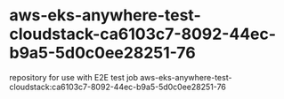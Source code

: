 # aws-eks-anywhere-test-cloudstack-ca6103c7-8092-44ec-b9a5-5d0c0ee28251-76
repository for use with E2E test job aws-eks-anywhere-test-cloudstack:ca6103c7-8092-44ec-b9a5-5d0c0ee28251-76
